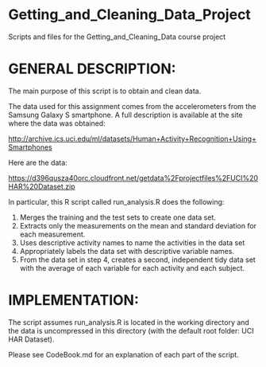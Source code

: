 # Getting_and_Cleaning_Data_Project
Scripts and files for the Getting_and_Cleaning_Data course project

# GENERAL DESCRIPTION:

The main purpose of this script is to obtain and clean data.

The data used for this assignment comes from the accelerometers from the Samsung Galaxy S smartphone. 
A full description is available at the site where the data was obtained:

http://archive.ics.uci.edu/ml/datasets/Human+Activity+Recognition+Using+Smartphones

Here are the data:

https://d396qusza40orc.cloudfront.net/getdata%2Fprojectfiles%2FUCI%20HAR%20Dataset.zip

In particular, this R script called run_analysis.R does the following:

1. Merges the training and the test sets to create one data set.
2. Extracts only the measurements on the mean and standard deviation for each measurement.
3. Uses descriptive activity names to name the activities in the data set
4. Appropriately labels the data set with descriptive variable names.
5. From the data set in step 4, creates a second, independent tidy data set with the average of 
   each variable for each activity and each subject.


# IMPLEMENTATION:

The script assumes run_analysis.R is located in the working directory and the data is
uncompressed in this directory (with the default root folder: UCI HAR Dataset).

Please see CodeBook.md for an explanation of each part of the script.
